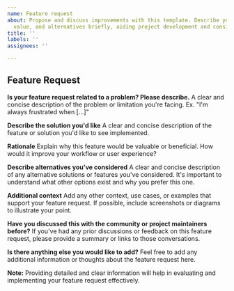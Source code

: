 ```yaml
---
name: Feature request
about: Propose and discuss improvements with this template. Describe your idea, its
  value, and alternatives briefly, aiding project development and consideration.
title: ''
labels: ''
assignees: ''

---
```


## Feature Request

**Is your feature request related to a problem? Please describe.**
A clear and concise description of the problem or limitation you're facing. Ex. "I'm always frustrated when [...]"

**Describe the solution you'd like**
A clear and concise description of the feature or solution you'd like to see implemented.

**Rationale**
Explain why this feature would be valuable or beneficial. How would it improve your workflow or user experience?

**Describe alternatives you've considered**
A clear and concise description of any alternative solutions or features you've considered. It's important to understand what other options exist and why you prefer this one.

**Additional context**
Add any other context, use cases, or examples that support your feature request. If possible, include screenshots or diagrams to illustrate your point.

**Have you discussed this with the community or project maintainers before?**
If you've had any prior discussions or feedback on this feature request, please provide a summary or links to those conversations.

**Is there anything else you would like to add?**
Feel free to add any additional information or thoughts about the feature request here.

**Note:** Providing detailed and clear information will help in evaluating and implementing your feature request effectively.